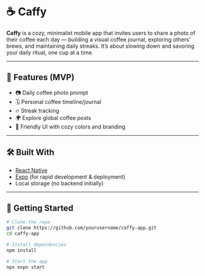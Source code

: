 # ☕ Caffy

**Caffy** is a cozy, minimalist mobile app that invites users to share a photo of their coffee each day — building a visual coffee journal, exploring others' brews, and maintaining daily streaks. It’s about slowing down and savoring your daily ritual, one cup at a time.

---

## 📸 Features (MVP)

- 📷 Daily coffee photo prompt
- 🗓️ Personal coffee timeline/journal
- 🔥 Streak tracking
- 🌍 Explore global coffee posts
- 🎨 Friendly UI with cozy colors and branding

---

## 🛠️ Built With

- [React Native](https://reactnative.dev/)
- [Expo](https://expo.dev/) (for rapid development & deployment)
- Local storage (no backend initially)

---

## 🚀 Getting Started

```bash
# Clone the repo
git clone https://github.com/yourusername/caffy-app.git
cd caffy-app

# Install dependencies
npm install

# Start the app
npx expo start
